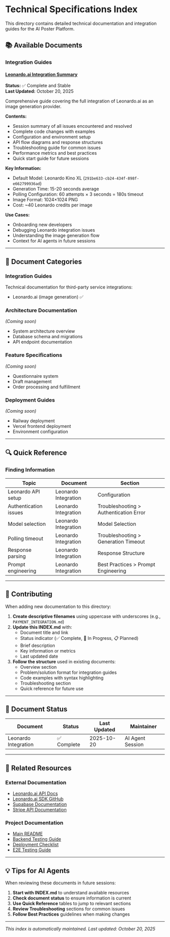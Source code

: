 # Technical Specifications Index

This directory contains detailed technical documentation and integration guides for the AI Poster Platform.

## 📚 Available Documents

### Integration Guides

#### [Leonardo.ai Integration Summary](./LEONARDO_INTEGRATION_SUMMARY.md)

**Status:** ✅ Complete and Stable  
**Last Updated:** October 20, 2025

Comprehensive guide covering the full integration of Leonardo.ai as an image generation provider.

**Contents:**

- Session summary of all issues encountered and resolved
- Complete code changes with examples
- Configuration and environment setup
- API flow diagrams and response structures
- Troubleshooting guide for common issues
- Performance metrics and best practices
- Quick start guide for future sessions

**Key Information:**

- Default Model: Leonardo Kino XL (`291be633-cb24-434f-898f-e662799936ad`)
- Generation Time: 15-20 seconds average
- Polling Configuration: 60 attempts × 3 seconds = 180s timeout
- Image Format: 1024×1024 PNG
- Cost: ~40 Leonardo credits per image

**Use Cases:**

- Onboarding new developers
- Debugging Leonardo integration issues
- Understanding the image generation flow
- Context for AI agents in future sessions

---

## 📖 Document Categories

### Integration Guides

Technical documentation for third-party service integrations:

- Leonardo.ai (image generation) ✅

### Architecture Documentation

_(Coming soon)_

- System architecture overview
- Database schema and migrations
- API endpoint documentation

### Feature Specifications

_(Coming soon)_

- Questionnaire system
- Draft management
- Order processing and fulfillment

### Deployment Guides

_(Coming soon)_

- Railway deployment
- Vercel frontend deployment
- Environment configuration

---

## 🔍 Quick Reference

### Finding Information

| Topic                 | Document             | Section                                |
| --------------------- | -------------------- | -------------------------------------- |
| Leonardo API setup    | Leonardo Integration | Configuration                          |
| Authentication issues | Leonardo Integration | Troubleshooting > Authentication Error |
| Model selection       | Leonardo Integration | Model Selection                        |
| Polling timeout       | Leonardo Integration | Troubleshooting > Generation Timeout   |
| Response parsing      | Leonardo Integration | Response Structure                     |
| Prompt engineering    | Leonardo Integration | Best Practices > Prompt Engineering    |

---

## 📝 Contributing

When adding new documentation to this directory:

1. **Create descriptive filenames** using uppercase with underscores (e.g., `PAYMENT_INTEGRATION.md`)
2. **Update this INDEX.md** with:
   - Document title and link
   - Status indicator (✅ Complete, 🚧 In Progress, 📋 Planned)
   - Brief description
   - Key information or metrics
   - Last updated date
3. **Follow the structure** used in existing documents:
   - Overview section
   - Problem/solution format for integration guides
   - Code examples with syntax highlighting
   - Troubleshooting section
   - Quick reference for future use

---

## 📅 Document Status

| Document             | Status      | Last Updated | Maintainer       |
| -------------------- | ----------- | ------------ | ---------------- |
| Leonardo Integration | ✅ Complete | 2025-10-20   | AI Agent Session |

---

## 🔗 Related Resources

### External Documentation

- [Leonardo.ai API Docs](https://docs.leonardo.ai/)
- [Leonardo.ai SDK GitHub](https://github.com/Leonardo-Interactive/leonardo-ts-sdk)
- [Supabase Documentation](https://supabase.com/docs)
- [Stripe API Documentation](https://stripe.com/docs/api)

### Project Documentation

- [Main README](../README.md)
- [Backend Testing Guide](../backend/TESTING_README.md)
- [Deployment Checklist](../DEPLOYMENT_CHECKLIST.md)
- [E2E Testing Guide](../E2E_TESTING_GUIDE.md)

---

## 💡 Tips for AI Agents

When reviewing these documents in future sessions:

1. **Start with INDEX.md** to understand available resources
2. **Check document status** to ensure information is current
3. **Use Quick Reference** tables to jump to relevant sections
4. **Review Troubleshooting** sections for common issues
5. **Follow Best Practices** guidelines when making changes

---

_This index is automatically maintained. Last updated: October 20, 2025_
